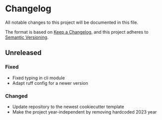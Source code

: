 # Changelog
All notable changes to this project will be documented in this file.

The format is based on [Keep a Changelog](https://keepachangelog.com/en/1.0.0/), and this project adheres to [Semantic Versioning](https://semver.org/spec/v2.0.0.html).

## Unreleased
### Fixed
- Fixed typing in cli module
- Adapt ruff config for a newer version

### Changed
- Update repository to the newest cookiecutter template
- Make the project year-independent by removing hardcoded 2023 year
